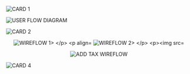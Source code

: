 ![CARD 1](https://github.com/markab4/split/blob/master/images/Card%201.png?raw=true)

![USER FLOW DIAGRAM](https://github.com/markab4/split/blob/master/images/wireflow.png?raw=true "ADD SPLIT WIREFLOW 1")

![CARD 2](https://github.com/markab4/split/blob/master/images/Card%202.png?raw=true)

<p align="center"> 
<img src="https://github.com/markab4/split/blob/master/images/Add%20Split%20Part%201.gif?raw=true" alt = "WIREFLOW 1>
</p>

<p align="center"> 
<img src="https://github.com/markab4/split/blob/master/images/Add%20Split%20Part%202.gif?raw=true" alt = "WIREFLOW 2>
</p>

![CARD 3](https://github.com/markab4/split/blob/master/images/Card%203.png?raw=true)

<p align="center"> 
<img src="https://github.com/markab4/split/blob/master/images/Add%20Tax.gif?raw=true" alt ="ADD TAX WIREFLOW">
</p>

![CARD 4](https://github.com/markab4/split/blob/master/images/Card%204.png?raw=true)